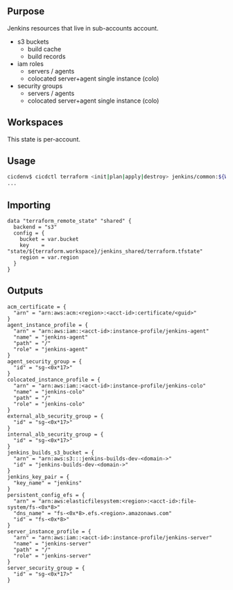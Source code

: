 ## Purpose
Jenkins resources that live in sub-accounts account.

* s3 buckets
  * build cache
  * build records
* iam roles
  * servers / agents
  * colocated server+agent single instance (colo)
* security groups
  * servers / agents
  * colocated server+agent single instance (colo)

## Workspaces
This state is per-account.

## Usage
```bash
cicdenv$ cicdctl terraform <init|plan|apply|destroy> jenkins/common:${WORKSPACE}
...
```

## Importing
```hcl
data "terraform_remote_state" "shared" {
  backend = "s3"
  config = {
    bucket = var.bucket
    key    = "state/${terraform.workspace}/jenkins_shared/terraform.tfstate"
    region = var.region
  }
}
```

## Outputs
```hcl
acm_certificate = {
  "arn" = "arn:aws:acm:<region>:<acct-id>:certificate/<guid>"
}
agent_instance_profile = {
  "arn" = "arn:aws:iam::<acct-id>:instance-profile/jenkins-agent"
  "name" = "jenkins-agent"
  "path" = "/"
  "role" = "jenkins-agent"
}
agent_security_group = {
  "id" = "sg-<0x*17>"
}
colocated_instance_profile = {
  "arn" = "arn:aws:iam::<acct-id>:instance-profile/jenkins-colo"
  "name" = "jenkins-colo"
  "path" = "/"
  "role" = "jenkins-colo"
}
external_alb_security_group = {
  "id" = "sg-<0x*17>"
}
internal_alb_security_group = {
  "id" = "sg-<0x*17>"
}
jenkins_builds_s3_bucket = {
  "arn" = "arn:aws:s3:::jenkins-builds-dev-<domain->"
  "id" = "jenkins-builds-dev-<domain->"
}
jenkins_key_pair = {
  "key_name" = "jenkins"
}
persistent_config_efs = {
  "arn" = "arn:aws:elasticfilesystem:<region>:<acct-id>:file-system/fs-<0x*8>"
  "dns_name" = "fs-<0x*8>.efs.<region>.amazonaws.com"
  "id" = "fs-<0x*8>"
}
server_instance_profile = {
  "arn" = "arn:aws:iam::<acct-id>:instance-profile/jenkins-server"
  "name" = "jenkins-server"
  "path" = "/"
  "role" = "jenkins-server"
}
server_security_group = {
  "id" = "sg-<0x*17>"
}
```